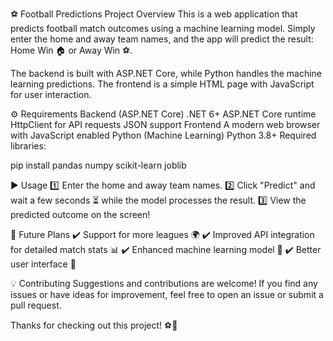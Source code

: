 ⚽ Football Predictions Project
Overview
This is a web application that predicts football match outcomes using a machine learning model. Simply enter the home and away team names, and the app will predict the result: Home Win 🏠 or Away Win ⚽.

The backend is built with ASP.NET Core, while Python handles the machine learning predictions. The frontend is a simple HTML page with JavaScript for user interaction.

⚙️ Requirements
Backend (ASP.NET Core)
.NET 6+
ASP.NET Core runtime
HttpClient for API requests
JSON support
Frontend
A modern web browser with JavaScript enabled
Python (Machine Learning)
Python 3.8+
Required libraries:

pip install pandas numpy scikit-learn joblib

▶️ Usage
1️⃣ Enter the home and away team names.
2️⃣ Click "Predict" and wait a few seconds ⏳ while the model processes the result.
3️⃣ View the predicted outcome on the screen!

🔮 Future Plans
✔️ Support for more leagues 🌍
✔️ Improved API integration for detailed match stats 📊
✔️ Enhanced machine learning model 🤖
✔️ Better user interface 🎨

💡 Contributing
Suggestions and contributions are welcome! If you find any issues or have ideas for improvement, feel free to open an issue or submit a pull request.

Thanks for checking out this project! ⚽🚀

